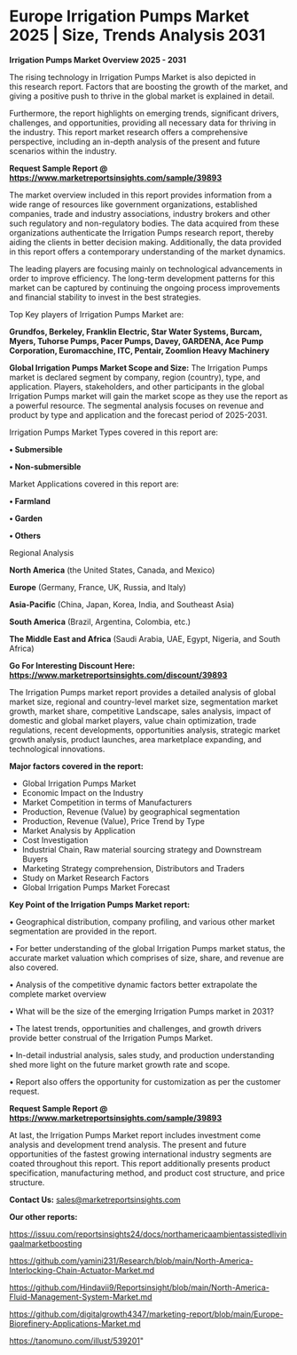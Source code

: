 # Europe Irrigation Pumps Market 2025 | Size, Trends Analysis 2031

<Strong> Irrigation Pumps Market Overview 2025 - 2031</strong>

The rising technology in Irrigation Pumps Market is also depicted in this research report. Factors that are boosting the growth of the market, and giving a positive push to thrive in the global market is explained in detail.

Furthermore, the report highlights on emerging trends, significant drivers, challenges, and opportunities, providing all necessary data for thriving in the industry. This report market research offers a comprehensive perspective, including an in-depth analysis of the present and future scenarios within the industry.

<strong>Request Sample Report @ <a href=https://www.marketreportsinsights.com/sample/39893>https://www.marketreportsinsights.com/sample/39893</a></strong>

The market overview included in this report provides information from a wide range of resources like government organizations, established companies, trade and industry associations, industry brokers and other such regulatory and non-regulatory bodies. The data acquired from these organizations authenticate the Irrigation Pumps research report, thereby aiding the clients in better decision making. Additionally, the data provided in this report offers a contemporary understanding of the market dynamics.

The leading players are focusing mainly on technological advancements in order to improve efficiency. The long-term development patterns for this market can be captured by continuing the ongoing process improvements and financial stability to invest in the best strategies.

Top Key players of Irrigation Pumps Market are:

<strong>Grundfos, Berkeley, Franklin Electric, Star Water Systems, Burcam, Myers, Tuhorse Pumps, Pacer Pumps, Davey, GARDENA, Ace Pump Corporation, Euromacchine, ITC, Pentair, Zoomlion Heavy Machinery</strong>

<strong><b>Global Irrigation Pumps Market Scope and Size:</b></strong>
The Irrigation Pumps market is declared segment by company, region (country), type, and application. Players, stakeholders, and other participants in the global Irrigation Pumps market will gain the market scope as they use the report as a powerful resource. The segmental analysis focuses on revenue and product by type and application and the forecast period of 2025-2031.

Irrigation Pumps Market Types covered in this report are:

<strong>•  Submersible

•  Non-submersible</strong>

Market Applications covered in this report are:

<strong>•  Farmland

•  Garden

•  Others</strong> 

Regional Analysis

<strong>North America</strong> (the United States, Canada, and Mexico)

<strong>Europe</strong> (Germany, France, UK, Russia, and Italy)

<strong>Asia-Pacific</strong> (China, Japan, Korea, India, and Southeast Asia)

<strong>South America</strong> (Brazil, Argentina, Colombia, etc.)

<strong>The Middle East and Africa</strong> (Saudi Arabia, UAE, Egypt, Nigeria, and South Africa)

<strong>Go For Interesting Discount Here: <a href=https://www.marketreportsinsights.com/discount/39893>https://www.marketreportsinsights.com/discount/39893</a></strong>

The Irrigation Pumps market report provides a detailed analysis of global market size, regional and country-level market size, segmentation market growth, market share, competitive Landscape, sales analysis, impact of domestic and global market players, value chain optimization, trade regulations, recent developments, opportunities analysis, strategic market growth analysis, product launches, area marketplace expanding, and technological innovations.

<strong><b>Major factors covered in the report:</b></strong>
<ul>
  <li>Global Irrigation Pumps Market </li>
  <li>Economic Impact on the Industry</li>
  <li>Market Competition in terms of Manufacturers</li>
  <li>Production, Revenue (Value) by geographical segmentation</li>
  <li>Production, Revenue (Value), Price Trend by Type</li>
  <li>Market Analysis by Application</li>
  <li>Cost Investigation</li>
  <li>Industrial Chain, Raw material sourcing strategy and Downstream Buyers</li>
  <li>Marketing Strategy comprehension, Distributors and Traders</li>
  <li>Study on Market Research Factors</li>
  <li>Global Irrigation Pumps Market Forecast</li>
</ul>

<strong><b>Key Point of the Irrigation Pumps Market report:</b></strong>

• Geographical distribution, company profiling, and various other market segmentation are provided in the report.

• For better understanding of the global Irrigation Pumps market status, the accurate market valuation which comprises of size, share, and revenue are also covered.

• Analysis of the competitive dynamic factors better extrapolate the complete market overview

• What will be the size of the emerging Irrigation Pumps market in 2031?

• The latest trends, opportunities and challenges, and growth drivers provide better construal of the Irrigation Pumps Market.

• In-detail industrial analysis, sales study, and production understanding shed more light on the future market growth rate and scope.

• Report also offers the opportunity for customization as per the customer request.

<strong>Request Sample Report @ <a href=https://www.marketreportsinsights.com/sample/39893>https://www.marketreportsinsights.com/sample/39893</a></strong>

At last, the Irrigation Pumps Market report includes investment come analysis and development trend analysis. The present and future opportunities of the fastest growing international industry segments are coated throughout this report. This report additionally presents product specification, manufacturing method, and product cost structure, and price structure.

<strong>Contact Us:</strong>
sales@marketreportsinsights.com

<strong>Our other reports:</strong>

<a href=https://issuu.com/reportsinsights24/docs/northamericaambientassistedlivingaalmarketboosting>https://issuu.com/reportsinsights24/docs/northamericaambientassistedlivingaalmarketboosting</a>

<a href=https://github.com/yamini231/Research/blob/main/North-America-Interlocking-Chain-Actuator-Market.md>https://github.com/yamini231/Research/blob/main/North-America-Interlocking-Chain-Actuator-Market.md</a>

<a href=https://github.com/Hindavii9/Reportsinsight/blob/main/North-America-Fluid-Management-System-Market.md>https://github.com/Hindavii9/Reportsinsight/blob/main/North-America-Fluid-Management-System-Market.md</a>

<a href=https://github.com/digitalgrowth4347/marketing-report/blob/main/Europe-Biorefinery-Applications-Market.md>https://github.com/digitalgrowth4347/marketing-report/blob/main/Europe-Biorefinery-Applications-Market.md</a>

<a href=https://tanomuno.com/illust/539201>https://tanomuno.com/illust/539201</a>"
